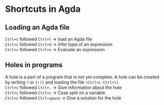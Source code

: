 # Shortcuts in Agda
## Loading an Agda file
`Ctrl+c` followed `Ctrl+l` -> load an Agda file \
`Ctrl+c` followed `Ctrl+d` -> Infer type of an expression \
`Ctrl+c` followed `Ctrl+n` -> Evaluate an expression
## Holes in programs
A hole is a part of a program that is not yet complete. A
hole can be created by writing ``?`` or ``{!!}`` and loading
the file ``(Ctrl+c Ctrl+l)``. \
`Ctrl+c` followed `Ctrl+,` -> Give information about the hole \
`Ctrl+c` followed `Ctrl+c` -> Case split on a variable \
`Ctrl+c` followed `Ctrl+space` -> Give a solution for the hole 